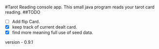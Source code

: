 #Tarot Reading console app.
This small java program reads your tarot card reading.
##TODO
 - [ ] Add flip Card.
 - [x] keep track of current dealt card.
 - [x] find more meaning full use of seed data.

version - 0.9.1
